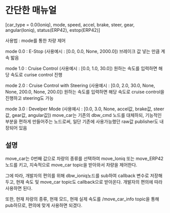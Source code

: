 # 간단한 매뉴얼

__<structure of move_car for Ioniq>__
[car_type = 0.0(Ioniq), mode, speed, accel, brake, steer, gear, angular(Ioniq), status(ERP42), estop(ERP42)]

사용법 : mode를 통한 차량 제어

mode 0.0 : E-Stop (사용예시 : [0.0, 0.0, None, 2000.0])
브레이크 값 넣는 만큼 계속 밟음

mode 1.0 : Cruise Control (사용예시 : [0.0, 1.0, 30.0])
원하는 속도를 입력하면 해당 속도로 curise control 진행

mode 2.0 : Cruise Control with Steering (사용예시 : [0.0, 2.0, 30.0, None, None, 200.0, None, 200.0])
원하는 속도를 입력하면 해당 속도로 cruise control을 진행하고 steering도 가능

mode 3.0 : Develper Mode (사용예시 : [0.0, 3.0, None, accel값, brake값, steer값, gear값, angular값])
move_car는 기존의 dbw_cmd 노드를 대체하되, 기능적인 부분을 편하게 만들어주는 노드로써, 일단 기존에 사용가능했던 raw값 publisher도 내장되어 있음

## 설명

move_car는 0번째 값으로 차량의 종류를 선택하여 move_Ioniq 또는 move_ERP42 노드를 키고, 지속적으로 move_car topic을 받아와서 차량을 제어한다.

그에 따라, 개발자의 편의를 위해 dbw_ioniq노드를 sub하여 callback 변수로 저장해두고, 현재 속도 및 move_car topic도 callback으로 받아온다. 개발자의 편의에 따라 사용하면 된다.

또한, 현재 차량의 종류, 현재 모드, 현재 실제 속도를 /move_car_info topic을 통해 pub하므로, 편의에 맞게 사용하면 되겠다.
